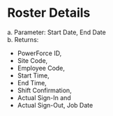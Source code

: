 # Roster Details
a.	Parameter: Start Date, End Date  
b.	Returns: 

  - PowerForce ID, 
  - Site Code, 
  - Employee Code, 
  - Start Time, 
  - End Time, 
  - Shift Confirmation, 
  - Actual Sign-In and 
  - Actual Sign-Out, Job Date
